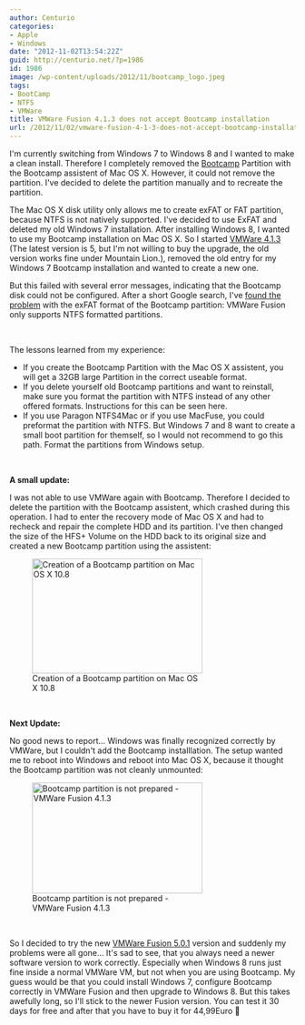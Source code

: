 ```yaml
---
author: Centurio
categories:
- Apple
- Windows
date: "2012-11-02T13:54:22Z"
guid: http://centurio.net/?p=1986
id: 1986
image: /wp-content/uploads/2012/11/bootcamp_logo.jpeg
tags:
- BootCamp
- NTFS
- VMWare
title: VMWare Fusion 4.1.3 does not accept Bootcamp installation
url: /2012/11/02/vmware-fusion-4-1-3-does-not-accept-bootcamp-installation/
---
```

I'm currently switching from Windows 7 to Windows 8 and I wanted to make a clean install. Therefore I completely removed the [Bootcamp](http://www.apple.com/support/bootcamp/) Partition with the Bootcamp assistent of Mac OS X. However, it could not remove the partition. I've decided to delete the partition manually and to recreate the partition.

The Mac OS X disk utility only allows me to create exFAT or FAT partition, because NTFS is not natively supported. I've decided to use ExFAT and deleted my old Windows 7 installation. After installing Windows 8, I wanted to use my Bootcamp installation on Mac OS X. So I started [VMWare 4.1.3](http://www.amazon.de/gp/product/B005LTV8G0) (The latest version is 5, but I'm not willing to buy the upgrade, the old version works fine under Mountain Lion.), removed the old entry for my Windows 7 Bootcamp installation and wanted to create a new one.

But this failed with several error messages, indicating that the Bootcamp disk could not be configured. After a short Google search, I've [found the problem](http://translate.google.de/translate?sl=de&tl=en&js=n&prev=_t&hl=de&ie=UTF-8&layout=2&eotf=1&u=http%3A%2F%2Fvmware-forum.de%2Fviewtopic.php%3Ft%3D20367&act=url) with the exFAT format of the Bootcamp partition: VMWare Fusion only supports NTFS formatted partitions.

&nbsp;

The lessons learned from my experience:

  * If you create the Bootcamp Partition with the Mac OS X assistent, you will get a 32GB large Partition in the correct useable format.
  * If you delete yourself old Bootcamp partitions and want to reinstall, make sure you format the partition with NTFS instead of any other offered formats. Instructions for this can be seen here.
  * If you use Paragon NTFS4Mac or if you use MacFuse, you could preformat the partition with NTFS. But Windows 7 and 8 want to create a small boot partition for themself, so I would not recommend to go this path. Format the partitions from Windows setup.

&nbsp;

**A small update:**

I was not able to use VMWare again with Bootcamp. Therefore I decided to delete the partition with the Bootcamp assistent, which crashed during this operation. I had to enter the recovery mode of Mac OS X and had to recheck and repair the complete HDD and its partition. I've then changed the size of the HFS+ Volume on the HDD back to its original size and created a new Bootcamp partition using the assistent:

<figure id="attachment_1996" aria-describedby="caption-attachment-1996" style="width: 300px" class="wp-caption aligncenter"><a href="http://centurio.net/wp-content/uploads/2012/11/createBootcampPartition.png" data-rel="lightbox-image-0" data-rl\_title="" data-rl\_caption="" title=""><img loading="lazy" class="size-medium wp-image-1996" title="Creation of a  Bootcamp partition on Mac OS X 10.8" src="http://centurio.net/wp-content/uploads/2012/11/createBootcampPartition-300x202.png" alt="Creation of a  Bootcamp partition on Mac OS X 10.8" width="300" height="202" srcset="https://centurio.net/wp-content/uploads/2012/11/createBootcampPartition-300x202.png 300w, https://centurio.net/wp-content/uploads/2012/11/createBootcampPartition.png 782w" sizes="(max-width: 300px) 100vw, 300px" /></a><figcaption id="caption-attachment-1996" class="wp-caption-text">Creation of a Bootcamp partition on Mac OS X 10.8</figcaption></figure>

&nbsp;

**Next Update:**

No good news to report&#8230; Windows was finally recognized correctly by VMWare, but I couldn't add the Bootcamp installlation. The setup wanted me to reboot into Windows and reboot into Mac OS X, because it thought the Bootcamp partition was not cleanly unmounted:

<figure id="attachment_1998" aria-describedby="caption-attachment-1998" style="width: 300px" class="wp-caption aligncenter"><a href="http://centurio.net/wp-content/uploads/2012/11/BootcampNotPrepared.png" data-rel="lightbox-image-1" data-rl\_title="" data-rl\_caption="" title=""><img loading="lazy" class="size-medium wp-image-1998" title="Bootcamp partition is not prepared - VMWare Fusion 4.1.3" src="http://centurio.net/wp-content/uploads/2012/11/BootcampNotPrepared-300x195.png" alt="Bootcamp partition is not prepared - VMWare Fusion 4.1.3" width="300" height="195" srcset="https://centurio.net/wp-content/uploads/2012/11/BootcampNotPrepared-300x195.png 300w, https://centurio.net/wp-content/uploads/2012/11/BootcampNotPrepared.png 434w" sizes="(max-width: 300px) 100vw, 300px" /></a><figcaption id="caption-attachment-1998" class="wp-caption-text">Bootcamp partition is not prepared - VMWare Fusion 4.1.3</figcaption></figure>

&nbsp;

So I decided to try the new [VMWare Fusion 5.0.1](http://www.amazon.de/gp/product/B008VLUE24) version and suddenly my problems were all gone&#8230; It's sad to see, that you always need a newer software version to work correctly. Especially when Windows 8 runs just fine inside a normal VMWare VM, but not when you are using Bootcamp. My guess would be that you could install Windows 7, configure Bootcamp correctly in VMWare Fusion and then upgrade to Windows 8. But this takes awefully long, so I'll stick to the newer Fusion version. You can test it 30 days for free and after that you have to buy it for 44,99Euro 🙁

&nbsp;
